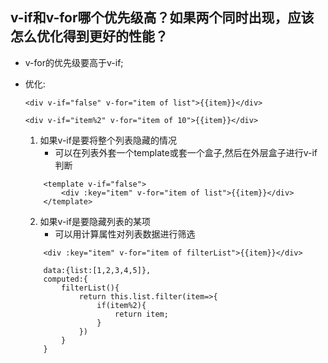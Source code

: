 ## v-if和v-for哪个优先级高？如果两个同时出现，应该怎么优化得到更好的性能？
- v-for的优先级要高于v-if;
- 优化:

    `<div v-if="false" v-for="item of list">{{item}}</div>`

    `<div v-if="item%2" v-for="item of 10">{{item}}</div>`
    1. 如果v-if是要将整个列表隐藏的情况 
        - 可以在列表外套一个template或套一个盒子,然后在外层盒子进行v-if判断
    ```
        <template v-if="false">
            <div :key="item" v-for="item of list">{{item}}</div>
        </template>
    ```

    2. 如果v-if是要隐藏列表的某项
        - 可以用计算属性对列表数据进行筛选
    ```
        <div :key="item" v-for="item of filterList">{{item}}</div>
    ```
    ```
        data:{list:[1,2,3,4,5]},
        computed:{
            filterList(){
                return this.list.filter(item=>{
                    if(item%2){
                        return item;
                    }
                })
            }
        }
    ```